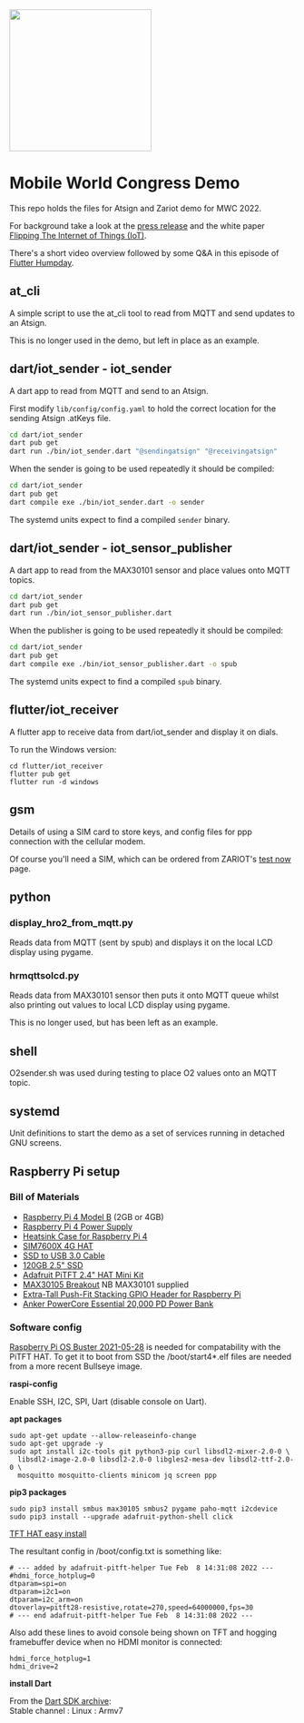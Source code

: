 <img width=250px src="https://atsign.dev/assets/img/atPlatform_logo_gray.svg?sanitize=true">

# Mobile World Congress Demo

This repo holds the files for Atsign and Zariot demo for MWC 2022.

For background take a look at the [press release](https://www.zariot.com/blog/zariot-kigen-and-the-company-stem-chaos-in-iot-through-true-e2e-encryption-and-sim-technology/)
and the white paper [Flipping The Internet of Things (IoT)](https://www.zariot.com/resources/flipping-the-internet-of-things/).

There's a short video overview followed by some Q&A in this episode of
[Flutter Humpday](https://www.youtube.com/watch?v=zh7sM3RuOZk&t=488s).

## at_cli

A simple script to use the at_cli tool to read from MQTT and send updates to
an Atsign.

This is no longer used in the demo, but left in place as an example.

## dart/iot_sender - iot_sender

A dart app to read from MQTT and send to an Atsign.

First modify `lib/config/config.yaml` to hold the correct location for the
sending Atsign .atKeys file.

```bash
cd dart/iot_sender
dart pub get
dart run ./bin/iot_sender.dart "@sendingatsign" "@receivingatsign"
```

When the sender is going to be used repeatedly it should be compiled:

```bash
cd dart/iot_sender
dart pub get
dart compile exe ./bin/iot_sender.dart -o sender
```

The systemd units expect to find a compiled `sender` binary.

## dart/iot_sender - iot_sensor_publisher

A dart app to read from the MAX30101 sensor and place values onto
MQTT topics.

```bash
cd dart/iot_sender
dart pub get
dart run ./bin/iot_sensor_publisher.dart
```

When the publisher is going to be used repeatedly it should be compiled:

```bash
cd dart/iot_sender
dart pub get
dart compile exe ./bin/iot_sensor_publisher.dart -o spub
```

The systemd units expect to find a compiled `spub` binary.

## flutter/iot_receiver

A flutter app to receive data from dart/iot_sender and display it on dials.

To run the Windows version:

```
cd flutter/iot_receiver
flutter pub get
flutter run -d windows
```

## gsm

Details of using a SIM card to store keys, and config files for ppp connection
with the cellular modem.

Of course you'll need a SIM, which can be ordered from ZARIOT's
[test now](https://www.zariot.com/test-now/) page.

## python

### display_hro2_from_mqtt.py

Reads data from MQTT (sent by spub) and displays it on the local LCD display
using pygame.

### hrmqttsolcd.py

Reads data from MAX30101 sensor then puts it onto MQTT queue whilst also
printing out values to local LCD display using pygame.

This is no longer used, but has been left as an example.

## shell

O2sender.sh was used during testing to place O2 values onto an MQTT topic.

## systemd

Unit definitions to start the demo as a set of services running in detached
GNU screens.

## Raspberry Pi setup

### Bill of Materials

* [Raspberry Pi 4 Model B](https://thepihut.com/products/raspberry-pi-4-model-b?variant=20064052740158) (2GB or 4GB)
* [Raspberry Pi 4 Power Supply](https://thepihut.com/products/raspberry-pi-psu-uk?variant=20064070303806)
* [Heatsink Case for Raspberry Pi 4](https://thepihut.com/products/aluminium-armour-heatsink-case-for-raspberry-pi-4?variant=31139034038334)
* [SIM7600X 4G HAT](https://thepihut.com/products/4g-hat-for-raspberry-pi-lte-cat-4-3g-2g-with-gnss-positioning?variant=39761668374723)
* [SSD to USB 3.0 Cable](https://thepihut.com/products/ssd-to-usb-3-0-cable-for-raspberry-pi?variant=38191015559363)
* [120GB 2.5" SSD](https://thepihut.com/products/wd-green-120gb-2-5-ssd?variant=37628144648387)
* [Adafruit PiTFT 2.4" HAT Mini Kit](https://thepihut.com/products/adafruit-pitft-2-4-hat-mini-kit-320x240-tft-touchscreen?variant=13930056004)
* [MAX30105 Breakout](https://thepihut.com/products/max30105-breakout-heart-rate-oximeter-smoke-sensor?variant=32180290355262) NB MAX30101 supplied
* [Extra-Tall Push-Fit Stacking GPIO Header for Raspberry Pi](https://thepihut.com/products/40-pin-extra-tall-header-push-fit-version-single-shroud)
* [Anker PowerCore Essential 20,000 PD Power Bank](https://smile.amazon.co.uk/gp/product/B08LG2X98F)

### Software config

[Raspberry Pi OS Buster 2021-05-28](https://downloads.raspberrypi.org/raspios_lite_armhf/images/raspios_lite_armhf-2021-05-28/)
is needed for compatability with the PiTFT HAT. To get it to boot from SSD
the /boot/start4*.elf files are needed from a more recent Bullseye image.

**raspi-config**

Enable SSH, I2C, SPI, Uart (disable console on Uart).

**apt packages**

```
sudo apt-get update --allow-releaseinfo-change
sudo apt-get upgrade -y
sudo apt install i2c-tools git python3-pip curl libsdl2-mixer-2.0-0 \
  libsdl2-image-2.0-0 libsdl2-2.0-0 libgles2-mesa-dev libsdl2-ttf-2.0-0 \
  mosquitto mosquitto-clients minicom jq screen ppp
```

**pip3 packages**

```
sudo pip3 install smbus max30105 smbus2 pygame paho-mqtt i2cdevice
sudo pip3 install --upgrade adafruit-python-shell click
```

[TFT HAT easy install](https://learn.adafruit.com/adafruit-2-4-pitft-hat-with-resistive-touchscreen-mini-kit/easy-install)

The resultant config in /boot/config.txt is something like:

```
# --- added by adafruit-pitft-helper Tue Feb  8 14:31:08 2022 ---
#hdmi_force_hotplug=0
dtparam=spi=on
dtparam=i2c1=on
dtparam=i2c_arm=on
dtoverlay=pitft28-resistive,rotate=270,speed=64000000,fps=30
# --- end adafruit-pitft-helper Tue Feb  8 14:31:08 2022 ---
```

Also add these lines to avoid console being shown on TFT and hogging
framebuffer device when no HDMI monitor is connected:

```
hdmi_force_hotplug=1
hdmi_drive=2
```

**install Dart**

From the [Dart SDK archive](https://dart.dev/get-dart/archive):  
Stable channel : Linux : Armv7
